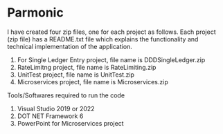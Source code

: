 # Parmonic

I have created four zip files, one for each project as follows. Each project (zip file) has a README.txt file which explains the functionality and technical implementation of the application.

1. For Single Ledger Entry project, file name is DDDSingleLedger.zip
2. RateLimitng project, file name is RateLimiting.zip
3. UnitTest project, file name is UnitTest.zip
4. Microservices project, file name is Microservices.zip

Tools/Softwares required to run the code
1. Visual Studio 2019 or 2022 
2. DOT NET Framework 6
3. PowerPoint for Microservices project
